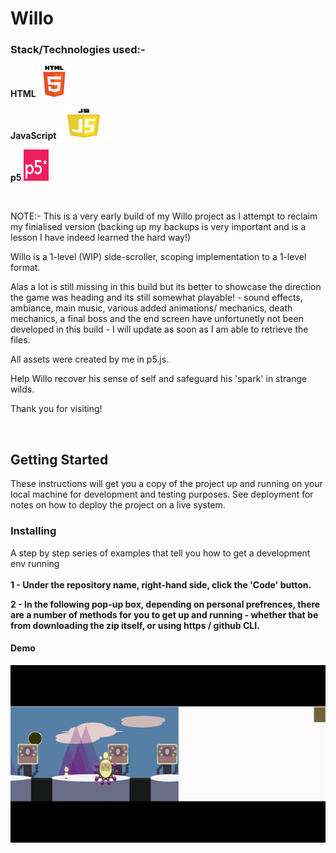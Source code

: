 # Willo


### Stack/Technologies used:-

**HTML**
<img src="html.png" alt="TUT!" width="50px" height="50px">

**JavaScript**
<img src="js.png" alt="TUT!" width="80px" height="50px">

**p5**
<img src="p5.png" alt="TUT!" width="40px" height="50px">



 <br>

NOTE:- This is a very early build of my Willo project as I attempt to reclaim my finialised version (backing up my backups is very important and is a lesson I have indeed learned the hard way!)

Willo is a 1-level (WIP) side-scroller, scoping implementation to a 1-level format.

Alas a lot is still missing in this build but its better to showcase the direction the game was heading and its still somewhat playable! - sound effects, ambiance, main music, various added animations/ mechanics, death mechanics, a final boss and the end screen have unfortunetly not been developed in this build - I will update as soon as I am able to retrieve the files.

All assets were created by me in p5.js.

Help Willo recover his sense of self and safeguard his 'spark' in strange wilds.

Thank you for visiting!

<br>


## Getting Started

These instructions will get you a copy of the project up and running on your local machine for development and testing purposes. See deployment for notes on how to deploy the project on a live system.

### Installing

A step by step series of examples that tell you how to get a development env running
<br>
<br>
**1 - Under the repository name, right-hand side, click the 'Code' button.**
<br>

**2 - In the following pop-up box, depending on personal prefrences, there are a number of methods for you to get up and running - whether that be from downloading the zip itself, or using https / github CLI.**
<br>

#### Demo
![](Willo.gif)




